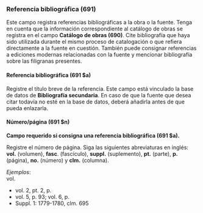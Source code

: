 ### Referencia bibliográfica (691)

Este campo registra referencias bibliográficas a la obra o la fuente. Tenga en cuenta que la información correspondiente al catálogo de obras se registra en el campo **Catálogo de obras (690)**. Cite bibliografía que haya sido utilizada durante el mismo proceso de catalogación o que refiera directamente a la fuente en cuestión. También puede consignar referencias a ediciones modernas relacionadas con la fuente y mencionar bibliografía sobre las filigranas presentes.

#### Referencia bibliográfica (691 $a)

Registre el título breve de la referencia. Este campo está vinculado la base de datos de **Bibliografía secundaria**. En caso de que la fuente que desea citar todavía no esté en la base de datos, deberá añadirla antes de que pueda enlazarla.

#### Número/página (691 $n)

**Campo requerido si consigna una referencia bibliográfica (691 $a).**

Registre el número de página. Siga las siguientes abreviaturas en inglés: **vol.** (volumen), **fasc**. (fascículo), **suppl.** (suplemento), **pt.** (parte), **p.** (página), **no.** (número) y **clm.** (columna).

_Ejemplos_:  
vol.

- vol. 2, pt. 2, p.
- vol. 5, p. 93; vol. 6, p.
- Suppl. 1: 1779-1780, clm. 695
